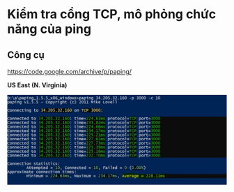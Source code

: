 # Kiểm tra cổng TCP, mô phỏng chức năng của ping
## Công cụ
https://code.google.com/archive/p/paping/

**US East (N. Virginia)**

![Screenshot](ping_East.JPG)
